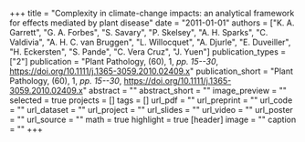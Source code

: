 +++
title = "Complexity in climate-change impacts: an analytical framework for effects mediated by plant disease"
date = "2011-01-01"
authors = ["K. A. Garrett", "G. A. Forbes", "S. Savary", "P. Skelsey", "A. H. Sparks", "C. Valdivia", "A. H. C. van Bruggen", "L. Willocquet", "A. Djurle", "E. Duveiller", "H. Eckersten", "S. Pande", "C. Vera Cruz", "J. Yuen"]
publication_types = ["2"]
publication = "Plant Pathology, (60), 1, _pp. 15--30_, https://doi.org/10.1111/j.1365-3059.2010.02409.x"
publication_short = "Plant Pathology, (60), 1, _pp. 15--30_, https://doi.org/10.1111/j.1365-3059.2010.02409.x"
abstract = ""
abstract_short = ""
image_preview = ""
selected = true
projects = []
tags = []
url_pdf = ""
url_preprint = ""
url_code = ""
url_dataset = ""
url_project = ""
url_slides = ""
url_video = ""
url_poster = ""
url_source = ""
math = true
highlight = true
[header]
image = ""
caption = ""
+++
